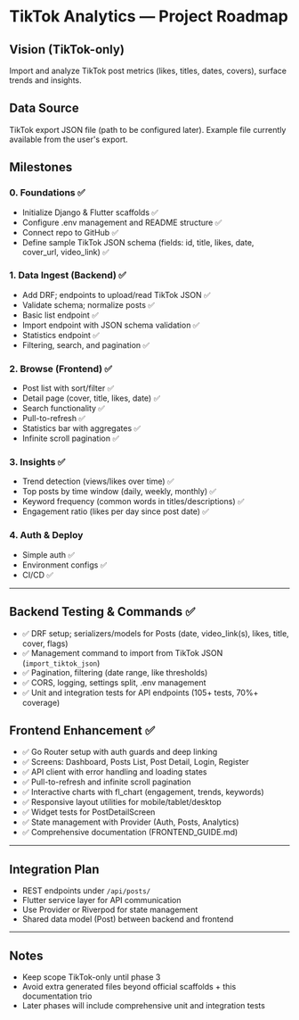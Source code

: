 # TikTok Analytics — Project Roadmap

## Vision (TikTok-only)

Import and analyze TikTok post metrics (likes, titles, dates, covers), surface trends and insights.

## Data Source

TikTok export JSON file (path to be configured later). Example file currently available from the user's export.

## Milestones

### 0. Foundations ✅

- Initialize Django & Flutter scaffolds ✅
- Configure .env management and README structure ✅
- Connect repo to GitHub ✅
- Define sample TikTok JSON schema (fields: id, title, likes, date, cover_url, video_link) ✅

### 1. Data Ingest (Backend) ✅

- Add DRF; endpoints to upload/read TikTok JSON ✅
- Validate schema; normalize posts ✅
- Basic list endpoint ✅
- Import endpoint with JSON schema validation ✅
- Statistics endpoint ✅
- Filtering, search, and pagination ✅

### 2. Browse (Frontend) ✅

- Post list with sort/filter ✅
- Detail page (cover, title, likes, date) ✅
- Search functionality ✅
- Pull-to-refresh ✅
- Statistics bar with aggregates ✅
- Infinite scroll pagination ✅

### 3. Insights ✅

- Trend detection (views/likes over time) ✅
- Top posts by time window (daily, weekly, monthly) ✅
- Keyword frequency (common words in titles/descriptions) ✅
- Engagement ratio (likes per day since post date) ✅

### 4. Auth & Deploy

- Simple auth ✅
- Environment configs ✅
- CI/CD ✅

---

## Backend Testing & Commands ✅

- ✅ DRF setup; serializers/models for Posts (date, video_link(s), likes, title, cover, flags)
- ✅ Management command to import from TikTok JSON (`import_tiktok_json`)
- ✅ Pagination, filtering (date range, like thresholds)
- ✅ CORS, logging, settings split, .env management
- ✅ Unit and integration tests for API endpoints (105+ tests, 70%+ coverage)

## Frontend Enhancement ✅

- ✅ Go Router setup with auth guards and deep linking
- ✅ Screens: Dashboard, Posts List, Post Detail, Login, Register
- ✅ API client with error handling and loading states
- ✅ Pull-to-refresh and infinite scroll pagination
- ✅ Interactive charts with fl_chart (engagement, trends, keywords)
- ✅ Responsive layout utilities for mobile/tablet/desktop
- ✅ Widget tests for PostDetailScreen
- ✅ State management with Provider (Auth, Posts, Analytics)
- ✅ Comprehensive documentation (FRONTEND_GUIDE.md)

---

## Integration Plan

- REST endpoints under `/api/posts/`
- Flutter service layer for API communication
- Use Provider or Riverpod for state management
- Shared data model (Post) between backend and frontend

---

## Notes

- Keep scope TikTok-only until phase 3
- Avoid extra generated files beyond official scaffolds + this documentation trio
- Later phases will include comprehensive unit and integration tests
